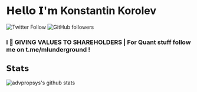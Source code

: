 # 𝗛𝗲𝗹𝗹𝗼 𝗜'𝗺 Konstantin Korolev

![Twitter Follow](https://img.shields.io/twitter/follow/advpropsys?logoColor=cyan&style=social)
![GitHub followers](https://img.shields.io/github/followers/advpropsys?style=social)


### I 💛 GIVING VALUES TO SHAREHOLDERS | For Quant stuff follow me on t.me/mlunderground !

## 𝗦𝘁𝗮𝘁𝘀

![advpropsys's github stats](https://github-readme-stats.vercel.app/api?username=advpropsys&show_icons=true&theme=tokyonight)


